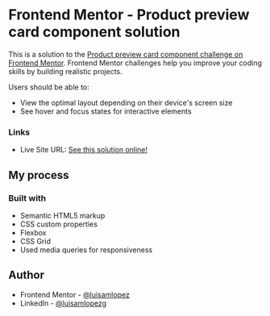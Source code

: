 # Frontend Mentor - Product preview card component solution

This is a solution to the [Product preview card component challenge on Frontend Mentor](https://www.frontendmentor.io/challenges/product-preview-card-component-GO7UmttRfa). Frontend Mentor challenges help you improve your coding skills by building realistic projects.

Users should be able to:

- View the optimal layout depending on their device's screen size
- See hover and focus states for interactive elements

### Links

- Live Site URL: [See this solution online!](https://luisamlopez.github.io/product-preview-card-component/index.html)

## My process

### Built with

- Semantic HTML5 markup
- CSS custom properties
- Flexbox
- CSS Grid
- Used media queries for responsiveness

## Author

- Frontend Mentor - [@luisamlopez](https://www.frontendmentor.io/profile/luisamlopez)
- LinkedIn - [@luisamlopezg](https://www.linkedin.com/in/luisamlopezg/?locale=en_US)
